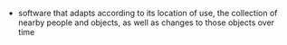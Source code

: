 - software that adapts according to its location of use, the collection of nearby people and objects, as well as changes to those objects over time